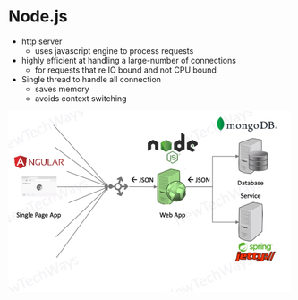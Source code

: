 # Node.js

- http server
  - uses javascript engine to process requests
- highly efficient at handling a large-number of connections
  - for requests that re IO  bound and not CPU bound
- Single thread to handle all connection
  - saves memory
  - avoids context switching

![Alt text](image-10.png)